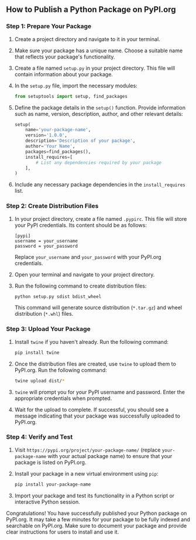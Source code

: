 ## How to Publish a Python Package on PyPI.org

### Step 1: Prepare Your Package

1. Create a project directory and navigate to it in your terminal.
2. Make sure your package has a unique name. Choose a suitable name that reflects your package's functionality.
3. Create a file named `setup.py` in your project directory. This file will contain information about your package.
4. In the `setup.py` file, import the necessary modules:

   ```python
   from setuptools import setup, find_packages
   ```

5. Define the package details in the `setup()` function. Provide information such as name, version, description, author,
   and other relevant details:

   ```python
   setup(
       name='your-package-name',
       version='1.0.0',
       description='Description of your package',
       author='Your Name',
       packages=find_packages(),
       install_requires=[
           # List any dependencies required by your package
       ],
   )
   ```

6. Include any necessary package dependencies in the `install_requires` list.

### Step 2: Create Distribution Files

1. In your project directory, create a file named `.pypirc`. This file will store your PyPI credentials. Its content
   should be as follows:

   ```
   [pypi]
   username = your_username
   password = your_password
   ```

   Replace `your_username` and `your_password` with your PyPI.org credentials.

2. Open your terminal and navigate to your project directory.
3. Run the following command to create distribution files:

   ```bash
   python setup.py sdist bdist_wheel
   ```

   This command will generate source distribution (`*.tar.gz`) and wheel distribution (`*.whl`) files.

### Step 3: Upload Your Package

1. Install `twine` if you haven't already. Run the following command:

   ```bash
   pip install twine
   ```

2. Once the distribution files are created, use `twine` to upload them to PyPI.org. Run the following command:

   ```bash
   twine upload dist/*
   ```

3. `twine` will prompt you for your PyPI username and password. Enter the appropriate credentials when prompted.

4. Wait for the upload to complete. If successful, you should see a message indicating that your package was
   successfully uploaded to PyPI.org.

### Step 4: Verify and Test

1. Visit `https://pypi.org/project/your-package-name/` (replace `your-package-name` with your actual package name) to
   ensure that your package is listed on PyPI.org.

2. Install your package in a new virtual environment using `pip`:

   ```bash
   pip install your-package-name
   ```

3. Import your package and test its functionality in a Python script or interactive Python session.

Congratulations! You have successfully published your Python package on PyPI.org. It may take a few minutes for your
package to be fully indexed and searchable on PyPI.org. Make sure to document your package and provide clear
instructions for users to install and use it.